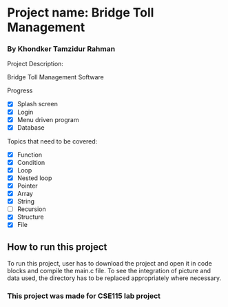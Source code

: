 


[comment]: <> (# CSE-115-Bridge-Toll-Management)

# Project name: Bridge Toll Management
<h3> By Khondker Tamzidur Rahman
</h3>

<p>Project Description:</p> Bridge Toll Management Software


Progress
- [X] Splash screen
- [X] Login
- [X] Menu driven program                              
- [X] Database

Topics that need to be covered:
- [X] Function
- [X] Condition
- [X] Loop
- [X] Nested loop
- [X] Pointer
- [X] Array
- [X] String
- [ ] Recursion
- [x] Structure
- [X] File
<h2>How to run this project</h2>
To run this project, user has to download the project and open it in code blocks and compile the main.c file. To see the integration of picture and data used, the directory has to be replaced appropriately where necessary. 

<h3>This project was made for CSE115 lab project</h3>

